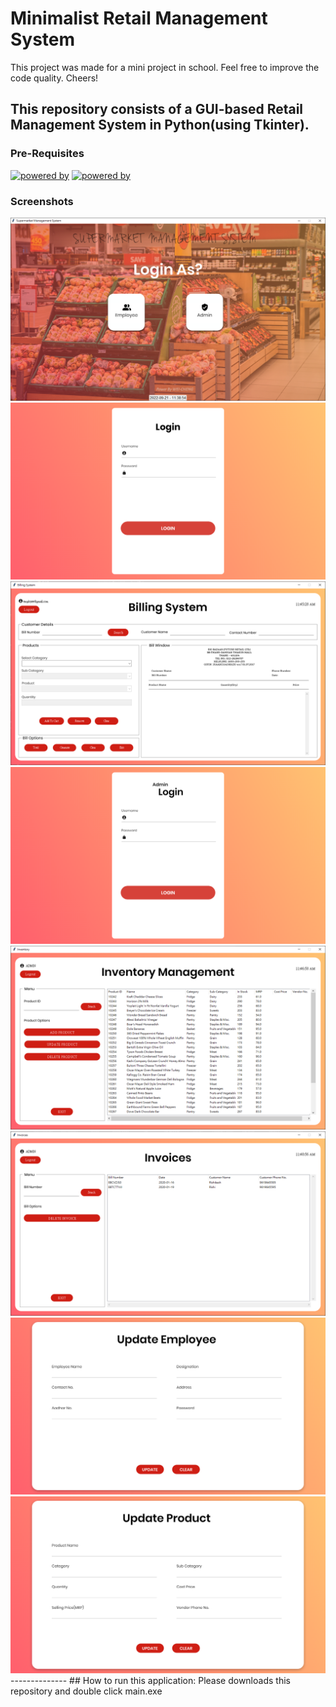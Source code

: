 # Minimalist Retail Management System

This project was made for a mini project in school. Feel free to improve the code quality. Cheers!

## This repository consists of a GUI-based Retail Management System in Python(using Tkinter). 

### Pre-Requisites
[![powered by](https://img.shields.io/badge/Powered%20by-Python%203-blue)](https://www.python.org/)
[![powered by](https://img.shields.io/badge/Powered%20by-Tkinter-red)](https://docs.python.org/3/library/tkinter.html)

### Screenshots


<img src="https://github.com/Wade0125Studio/Supermarket_Management_System-Using-Tkinter/blob/main/images/demo1.PNG">



<div align="center">
<img src="https://github.com/Wade0125Studio/Supermarket_Management_System-Using-Tkinter/blob/main/images/employee_login.png">
</div>

<div align="center">
<img src="https://github.com/Wade0125Studio/Supermarket_Management_System-Using-Tkinter/blob/main/images/emp_demo.PNG">
</div>

<div align="center">
<img src="https://github.com/Wade0125Studio/Supermarket_Management_System-Using-Tkinter/blob/main/images/admin_login.png">
</div>

<div align="center">
<img src="https://github.com/Wade0125Studio/Supermarket_Management_System-Using-Tkinter/blob/main/images/ad_in.PNG">
</div>

<div align="center">
<img src="https://github.com/Wade0125Studio/Supermarket_Management_System-Using-Tkinter/blob/main/images/ad_invoices.PNG">
</div>



<div align="center">
<img src="https://github.com/Wade0125Studio/Supermarket_Management_System-Using-Tkinter/blob/main/images/update_employee.png">
</div>


<div align="center">
<img src="https://github.com/Wade0125Studio/Supermarket_Management_System-Using-Tkinter/blob/main/images/update_product.png">
</div>
--------------
## How to run this application:
Please downloads this repository and double click main.exe









